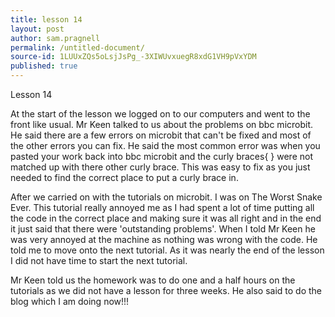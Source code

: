 ```yaml
---
title: lesson 14
layout: post
author: sam.pragnell
permalink: /untitled-document/
source-id: 1LUUxZQs5oLsjJsPg_-3XIWUvxuegR8xdG1VH9pVxYDM
published: true
---
```

Lesson 14

At the start of the lesson we logged on to our computers and went to the front like usual. Mr Keen talked to us about the problems on bbc microbit. He said there are a few errors on microbit that can't be fixed and most of the other errors you can fix. He said the most common error was when you pasted your work back into bbc microbit and the curly braces{ } were not matched up with there other curly brace. This was easy to fix as you just needed to find the correct place to put a curly brace in.

After we carried on with the tutorials on microbit. I was on The Worst Snake Ever. This tutorial really annoyed me as I had spent a lot of time putting all the code in the correct place and making sure it was all right and in the end it just said that there were 'outstanding problems'. When I told Mr Keen he was very annoyed at the machine as nothing was wrong with the code. He told me to move onto the next tutorial. As it was nearly the end of the lesson I did not have time to start the next tutorial.

Mr Keen told us the homework was to do one and a half hours on the tutorials as we did not have a lesson for three weeks. He also said to do the blog which I am doing now!!!

